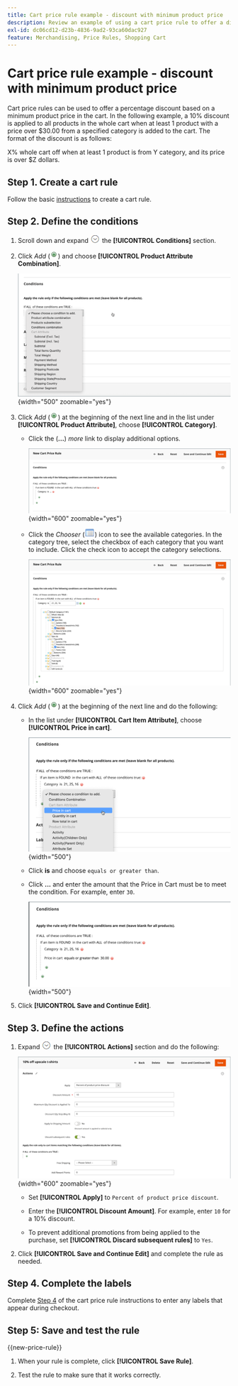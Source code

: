 ```yaml
---
title: Cart price rule example - discount with minimum product price
description: Review an example of using a cart price rule to offer a discount with a minimum product price.
exl-id: dc06cd12-d23b-4836-9ad2-93ca60dac927
feature: Merchandising, Price Rules, Shopping Cart
---
```

# Cart price rule example - discount with minimum product price

Cart price rules can be used to offer a percentage discount based on a minimum product price in the cart. In the following example, a 10% discount is applied to all products in the whole cart when at least 1 product with a price over $30.00 from a specified category is added to the cart. The format of the discount is as follows:

   X% whole cart off when at least 1 product is from Y category, and its price is over $Z dollars.

## Step 1. Create a cart rule

Follow the basic [instructions](price-rules-cart.md) to create a cart rule.

## Step 2. Define the conditions

1. Scroll down and expand ![Expansion selector](../assets/icon-display-expand.png) the **[!UICONTROL Conditions]** section.

1. Click _Add_ (![Add icon](../assets/icon-add-green-circle.png)) and choose **[!UICONTROL Product Attribute Combination]**.

    ![Cart price rule condition - product attribute combination](./assets/condition1.png){width="500" zoomable="yes"}

1. Click _Add_ (![Add icon](../assets/icon-add-green-circle.png)) at the beginning of the next line and in the list under **[!UICONTROL Product Attribute]**, choose **[!UICONTROL Category]**.

    - Click the (**…**) _more_ link to display additional options.

      ![Cart price rule condition - category options](./assets/condition3.png){width="600" zoomable="yes"}

    - Click the _Chooser_ (![List icon](../assets/icon-list-chooser.png)) icon to see the available categories. In the category tree, select the checkbox of each category that you want to include. Click the check icon to accept the category selections.

      ![Cart price rule condition - category](./assets/condition4.png){width="600" zoomable="yes"}

1. Click _Add_ (![Add icon](../assets/icon-add-green-circle.png)) at the beginning of the next line and do the following:

    - In the list under **[!UICONTROL Cart Item Attribute]**, choose **[!UICONTROL Price in cart]**.

      ![Cart price rule condition - cart item attribute](./assets/condition5.png){width="500"}

    - Click **is** and choose `equals or greater than`.

    - Click **...** and enter the amount that the Price in Cart must be to meet the condition. For example, enter `30`.

        ![Cart price rule condition - price in cart](./assets/condition6.png){width="500"}

1. Click **[!UICONTROL Save and Continue Edit]**.

## Step 3. Define the actions

1. Expand ![Expansion selector](../assets/icon-display-expand.png) the **[!UICONTROL Actions]** section and do the following:

    ![Cart price rule actions](./assets/minimum-discount-actions.png){width="600" zoomable="yes"}

    - Set **[!UICONTROL Apply]** to `Percent of product price discount`.

    - Enter the **[!UICONTROL Discount Amount]**. For example, enter `10` for a 10% discount.

    - To prevent additional promotions from being applied to the purchase, set **[!UICONTROL Discard subsequent rules]** to `Yes`.

1. Click **[!UICONTROL Save and Continue Edit]** and complete the rule as needed.

## Step 4. Complete the labels

Complete [Step 4](price-rules-cart.md) of the cart price rule instructions to enter any labels that appear during checkout.

## Step 5: Save and test the rule

{{new-price-rule}}

1. When your rule is complete, click **[!UICONTROL Save Rule]**.

1. Test the rule to make sure that it works correctly.
